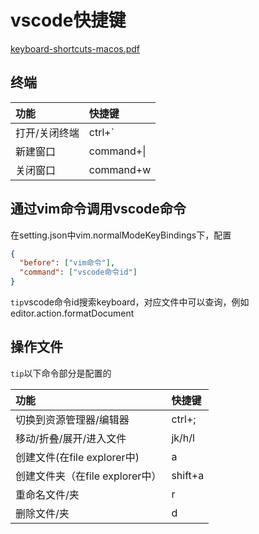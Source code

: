 # vscode快捷键

[keyboard-shortcuts-macos.pdf](./keyboard-shortcuts-macos.pdf)

## 终端

|功能|快捷键|
|:--|:--|
|打开/关闭终端|ctrl+`|
|新建窗口|command+\|
|关闭窗口|command+w|

## 通过vim命令调用vscode命令

在setting.json中vim.normalModeKeyBindings下，配置

```json
{
  "before": ["vim命令"],
  "command": ["vscode命令id"]
}
```

`tip`vscode命令id搜索keyboard，对应文件中可以查询，例如editor.action.formatDocument

## 操作文件
 
`tip`以下命令部分是配置的

|功能|快捷键|
|:--|:--|
|切换到资源管理器/编辑器|ctrl+;|
|移动/折叠/展开/进入文件|jk/h/l|
|创建文件(在file explorer中)|a|
|创建文件夹（在file explorer中）|shift+a|
|重命名文件/夹|r|
|删除文件/夹|d|

